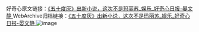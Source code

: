 好奇心原文链接：[《五十度灰》出新小说，这次不是玛丽苏_娱乐_好奇心日报-晏文静 ](https://www.qdaily.com/articles/10316.html)
WebArchive归档链接：[《五十度灰》出新小说，这次不是玛丽苏_娱乐_好奇心日报-晏文静 ](http://web.archive.org/web/20190623160047/https://www.qdaily.com/articles/10316.html)
![image](http://ww3.sinaimg.cn/large/007d5XDply1g3vw5bilbwj30u02ck1kx)